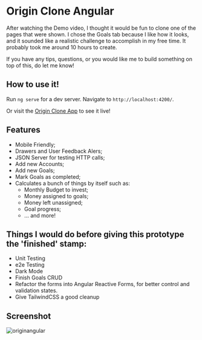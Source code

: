 # Origin Clone Angular

After watching the Demo video, I thought it would be fun to clone one of the pages that were shown. I chose the Goals tab because I like how it looks, and it sounded like a realistic challenge to accomplish in my free time. It probably took me around 10 hours to create.

If you have any tips, questions, or you would like me to build something on top of this, do let me know!

## How to use it!

Run `ng serve` for a dev server. Navigate to `http://localhost:4200/`.

Or visit the [Origin Clone App](https://origin-angular-davurie.vercel.app/) to see it live!

## Features

- Mobile Friendly;
- Drawers and User Feedback Alers;
- JSON Server for testing HTTP calls;
- Add new Accounts;
- Add new Goals;
- Mark Goals as completed;
- Calculates a bunch of things by itself such as:
  - Monthly Budget to invest;
  - Money assigned to goals;
  - Money left unassigned;
  - Goal progress;
  - ... and more!

## Things I would do before giving this prototype the 'finished' stamp:

- Unit Testing
- e2e Testing
- Dark Mode
- Finish Goals CRUD
- Refactor the forms into Angular Reactive Forms, for better control and validation states.
- Give TailwindCSS a good cleanup

## Screenshot

![originangular](https://user-images.githubusercontent.com/36332661/219083345-f50963a7-57a2-4a0a-b3ca-8b6bb939840f.png)


